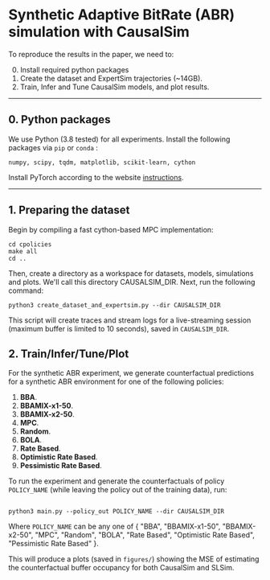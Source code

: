 # Synthetic Adaptive BitRate (ABR) simulation with CausalSim

To reproduce the results in the paper, we need to:

0. Install required python packages
1. Create the dataset and ExpertSim trajectories (~14GB).
2. Train, Infer and Tune CausalSim models, and plot results.

---
## 0. Python packages
We use Python (3.8 tested) for all experiments. Install the following packages via `pip` or `conda` :
```
numpy, scipy, tqdm, matplotlib, scikit-learn, cython
```
Install PyTorch according to the website [instructions](https://pytorch.org).

---
## 1. Preparing the dataset

Begin by compiling a fast cython-based MPC implementation:
```
cd cpolicies
make all
cd ..
```

Then, create a directory as a workspace for datasets, models, simulations and plots. We'll call this directory CAUSALSIM_DIR.
Next, run the following command:
```
python3 create_dataset_and_expertsim.py --dir CAUSALSIM_DIR
```
This script will create traces and stream logs for a live-streaming session (maximum buffer is limited to 10 seconds), saved in `CAUSALSIM_DIR`.

## 2. Train/Infer/Tune/Plot

For the synthetic ABR experiment, we generate counterfactual predictions for a synthetic ABR environment for one of the following policies:

1. **BBA**.
2. **BBAMIX-x1-50**.
3. **BBAMIX-x2-50**.
4. **MPC**.
5. **Random**.
6. **BOLA**.
7. **Rate Based**.
8. **Optimistic Rate Based**.
9. **Pessimistic Rate Based**.

To run the experiment and generate the counterfactuals of policy `POLICY_NAME` (while leaving the policy out of the training data), run:


```

python3 main.py --policy_out POLICY_NAME --dir CAUSALSIM_DIR

```

Where `POLICY_NAME` can be any one of {
    "BBA",
    "BBAMIX-x1-50",
    "BBAMIX-x2-50",
    "MPC",
    "Random",
    "BOLA",
    "Rate Based",
    "Optimistic Rate Based",
    "Pessimistic Rate Based"
}.


This will produce a plots (saved in `figures/`) showing the MSE of estimating the counterfactual buffer occupancy for both CausalSim and SLSim.